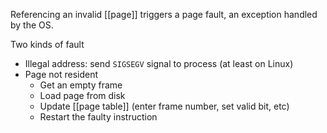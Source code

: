 Referencing an invalid [[page]] triggers a page fault, an exception handled by the OS.

Two kinds of fault
- Illegal address: send `SIGSEGV` signal to process (at least on Linux)
- Page not resident
	- Get an empty frame
	- Load page from disk
	- Update [[page table]] (enter frame number, set valid bit, etc)
	- Restart the faulty instruction

